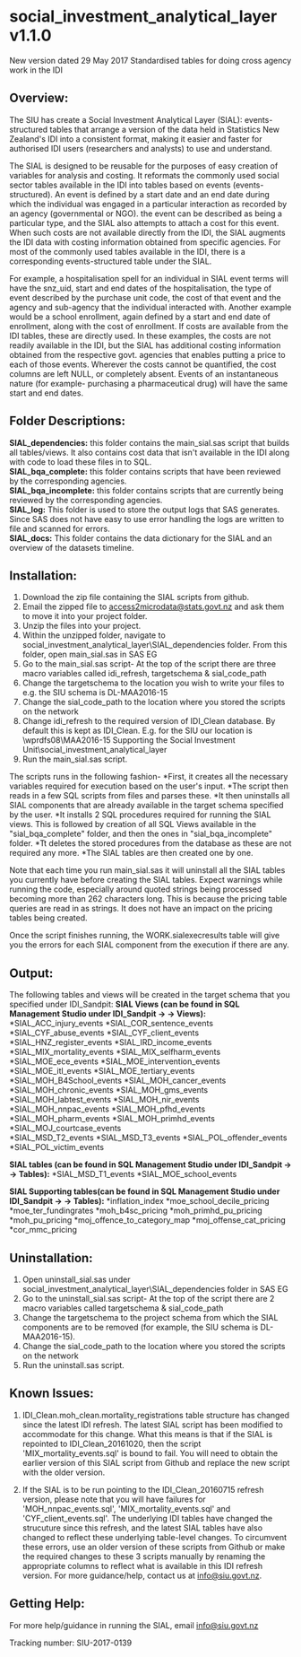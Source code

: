 # social_investment_analytical_layer v1.1.0
New version dated 29 May 2017
Standardised tables for doing cross agency work in the IDI

## Overview:

The SIU has create a Social Investment Analytical Layer (SIAL): events-structured tables that arrange a version of the data held in Statistics New Zealand's IDI into a consistent format, making it easier and faster for authorised IDI users (researchers and analysts) to use and understand.

The SIAL is designed to be reusable for the purposes of easy creation of variables for analysis and costing. It reformats the commonly used social sector tables available in the IDI into tables based on events (events-structured). An event is defined by a start date and an end date during which the individual was engaged in a particular interaction as recorded by an agency (governmental or NGO). the event can be described as being a particular type, and the SIAL also attempts to attach a cost for this event. When such costs are not available directly from the IDI, the SIAL augments the IDI data with costing information obtained from specific agencies. For most of the commonly used tables available in the IDI, there is a corresponding events-structured table under the SIAL.

For example, a hospitalisation spell for an individual in SIAL event terms will have the snz_uid, start and end dates of the hospitalisation, the type of event described by the purchase unit code, the cost of that event and the agency and sub-agency that the individual interacted with. Another example would be a school enrollment, again defined by a start and end date of enrollment, along with the cost of enrollment. If costs are available from the IDI tables, these are directly used. In these examples, the costs are not readily available in the IDI, but the SIAL has additional costing information obtained from the respective govt. agencies that enables putting a price to each of those events. Wherever the costs cannot be quantified, the cost columns are left NULL, or completely absent. Events of an instantaneous nature (for example- purchasing a pharmaceutical drug) will have the same start and end dates.

## Folder Descriptions:
**SIAL_dependencies:** this folder contains the main_sial.sas script that builds all tables/views. It also contains cost data that isn't available in the IDI along with code to load these files in to SQL.  
**SIAL_bqa_complete:** this folder contains scripts that have been reviewed by the corresponding agencies.  
**SIAL_bqa_incomplete:** this folder contains scripts that are currently being reviewed by the corresponding agencies.  
**SIAL_log:** This folder is used to store the output logs that SAS generates. Since SAS does not have easy to use error handling the logs are written to file and scanned for errors.  
**SIAL_docs:** This folder contains the data dictionary for the SIAL and an overview of the datasets timeline.

## Installation:
1. Download the zip file containing the SIAL scripts from github.
2. Email the zipped file to access2microdata@stats.govt.nz and ask them to move it into your project folder.
3. Unzip the files into your project.
4. Within the unzipped folder, navigate to social_investment_analytical_layer\SIAL_dependencies folder. From this folder, open main_sial.sas in SAS EG
5. Go to the main_sial.sas script- At the top of the script there are three macro variables called idi_refresh, targetschema & sial_code_path
6. Change the targetschema to the location you wish to write your files to e.g. the SIU schema is DL-MAA2016-15
7. Change the sial_code_path to the location where you stored the scripts on the network
8. Change idi_refresh to the required version of IDI_Clean database. By default this is kept as IDI_Clean. E.g. for the SIU our location is \\wprdfs08\MAA2016-15 Supporting the Social Investment Unit\social_investment_analytical_layer
9. Run the main_sial.sas script.

The scripts runs in the following fashion- 
*First, it creates all the necessary variables required for execution based on the user's input.
*The script then reads in a few SQL scripts from files and parses these.
*It then uninstalls all SIAL components that are already available in the target schema specified by the user.
*It installs 2 SQL procedures required for running the SIAL views. This is followed by creation of all SQL Views available in the "sial_bqa_complete" folder, and then the ones in "sial_bqa_incomplete" folder.
*Tt deletes the stored procedures from the database as these are not required any more.
*The SIAL tables are then created one by one.

Note that each time you run main_sial.sas it will uninstall all the SIAL tables you currently have before creating the SIAL tables. Expect warnings while running the code, especially around quoted strings being processed becoming more than 262 characters long. This is because the pricing table queries are read in as strings. It does not have an impact on the pricing tables being created.

Once the script finishes running, the WORK.sialexecresults table will give you the errors for each SIAL component from the execution if there are any.

## Output:
The following tables and views will be created in the target schema that you specified under IDI_Sandpit:
**SIAL Views (can be found in SQL Management Studio under IDI_Sandpit -> <target schema> -> Views):**
*SIAL_ACC_injury_events
*SIAL_COR_sentence_events
*SIAL_CYF_abuse_events
*SIAL_CYF_client_events
*SIAL_HNZ_register_events
*SIAL_IRD_income_events
*SIAL_MIX_mortality_events
*SIAL_MIX_selfharm_events
*SIAL_MOE_ece_events
*SIAL_MOE_intervention_events
*SIAL_MOE_itl_events
*SIAL_MOE_tertiary_events
*SIAL_MOH_B4School_events
*SIAL_MOH_cancer_events
*SIAL_MOH_chronic_events
*SIAL_MOH_gms_events
*SIAL_MOH_labtest_events
*SIAL_MOH_nir_events
*SIAL_MOH_nnpac_events
*SIAL_MOH_pfhd_events
*SIAL_MOH_pharm_events
*SIAL_MOH_primhd_events
*SIAL_MOJ_courtcase_events	
*SIAL_MSD_T2_events
*SIAL_MSD_T3_events
*SIAL_POL_offender_events
*SIAL_POL_victim_events

**SIAL tables (can be found in SQL Management Studio under IDI_Sandpit -> <target schema> -> Tables):**
*SIAL_MSD_T1_events
*SIAL_MOE_school_events

**SIAL Supporting tables(can be found in SQL Management Studio under IDI_Sandpit -> <target schema> -> Tables):**
*inflation_index
*moe_school_decile_pricing
*moe_ter_fundingrates
*moh_b4sc_pricing
*moh_primhd_pu_pricing
*moh_pu_pricing
*moj_offence_to_category_map
*moj_offense_cat_pricing
*cor_mmc_pricing


## Uninstallation:
1. Open uninstall_sial.sas under social_investment_analytical_layer\SIAL_dependencies folder in SAS EG
2. Go to the uninstall_sial.sas script- At the top of the script there are 2 macro variables called targetschema & sial_code_path
3. Change the targetschema to the project schema from which the SIAL components are to be removed (for example, the SIU schema is DL-MAA2016-15).
4. Change the sial_code_path to the location where you stored the scripts on the network
5. Run the uninstall.sas script.

## Known Issues:
1. IDI_Clean.moh_clean.mortality_registrations table structure has changed since the latest IDI refresh. The latest SIAL script has been modified to accommodate for this change. What this means is that if the SIAL is repointed to IDI_Clean_20161020, then the script 'MIX_mortality_events.sql' is bound to fail. You will need to obtain the earlier version of this SIAL script from Github and replace the new script with the older version.

2. If the SIAL is to be run pointing to the IDI_Clean_20160715 refresh version, please note that you will have failures for 'MOH_nnpac_events.sql', 'MIX_mortality_events.sql' and 'CYF_client_events.sql'. The underlying IDI tables have changed the strucuture since this refresh, and the latest SIAL tables have also changed to reflect these underlying table-level changes. To circumvent these errors, use an older version of these scripts from Github or make the required changes to these 3 scripts manually by renaming the appropriate columns to reflect what is available in this IDI refresh version. For more guidance/help, contact us at info@siu.govt.nz.

## Getting Help:
For more help/guidance in running the SIAL, email info@siu.govt.nz

Tracking number: SIU-2017-0139

